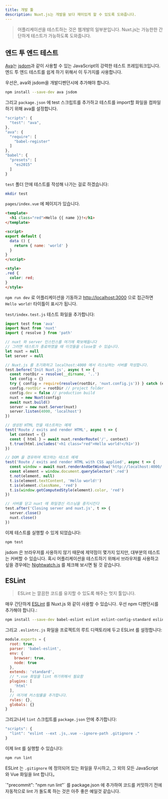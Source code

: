 ```yaml
---
title: 개발 툴
description: Nuxt.js는 개발을 보다 재미있게 할 수 있도록 도와줍니다.
---
```


<!-- title: Development Tools -->
<!-- description: Nuxt.js helps you to make your web development enjoyable. -->

<!-- \> Testing your application is part of the web development. Nuxt.js helps you to make it as easy as possible. -->

> 어플리케이션을 테스트하는 것은 웹개발의 일부분입니다. Nuxt.js는 가능한한 간단하게 테스트가 가능하도록 도와줍니다.

<!-- ## End-to-End Testing -->

## 엔드 투 엔드 테스트

<!-- [Ava](https://github.com/avajs/ava) is a powerful JavaScript testing framework, mixed with [jsdom](https://github.com/tmpvar/jsdom), we can use them to do end-to-end testing easily. -->

[Ava](https://github.com/avajs/ava)는 [jsdom](https://github.com/tmpvar/jsdom)과 같이 사용할 수 있는 JavaScript의 강력한 테스트 프레임워크입니다. 엔드 투 엔드 테스트를 쉽게 하기 위해서 이 두가지를 사용합니다.

<!-- First, we need to add ava and jsdom as development dependencies: -->

우선은, ava와 jsdom을 개발디펜던시에 추가해야 합니다.

```bash
npm install --save-dev ava jsdom
```

<!-- And add a test script to our `package.json` and configure ava to compile files that we import into our tests. -->

그리고 `package.json` 에 test 스크립트를 추가하고 테스트를 import할 화일을 컴파일 하기 위해 ava를 설정합니다.

```javascript
"scripts": {
  "test": "ava",
},
"ava": {
  "require": [
    "babel-register"
  ]
},
"babel": {
  "presets": [
    "es2015"
  ]
}
```

<!-- We are going to write our tests in the `test` folder: -->

`test` 폴더 안에 테스트를 작성해 나가는 걸로 하겠습니다: 

```bash
mkdir test
```

<!-- Let's says we have a page in `pages/index.vue`: -->

`pages/index.vue` 에 페이지가 있습니다. 

```html
<template>
  <h1 class="red">Hello {{ name }}!</h1>
</template>

<script>
export default {
  data () {
    return { name: 'world' }
  }
}
</script>

<style>
.red {
  color: red;
}
</style>
```

<!-- When we launch our app with `npm run dev` and open [http://localhost:3000](http://localhost:3000), we can see our red `Hello world!` title. -->

`npm run dev` 로 어플리케이션을 기동하고 [http://localhost:3000](http://localhost:3000) 으로 접근하면 `Hello world!` 타이틀이 표시가 됩니다.

<!-- We add our test file `test/index.test.js`: -->

`test/index.test.js` 테스트 화일을 추가합니다:

<!-- ```js -->
<!-- import test from 'ava' -->
<!-- import Nuxt from 'nuxt' -->
<!-- import { resolve } from 'path' -->

<!-- // We keep the nuxt and server instance -->
<!-- // So we can close them at the end of the test -->
<!-- let nuxt = null -->
<!-- let server = null -->

<!-- // Init Nuxt.js and create a server listening on localhost:4000 -->
<!-- test.before('Init Nuxt.js', async t => { -->
<!--   const rootDir = resolve(__dirname, '..') -->
<!--   let config = {} -->
<!--   try { config = require(resolve(rootDir, 'nuxt.config.js')) } catch (e) {} -->
<!--   config.rootDir = rootDir // project folder -->
<!--   config.dev = false // production build -->
<!--   nuxt = new Nuxt(config) -->
<!--   await nuxt.build() -->
<!--   server = new nuxt.Server(nuxt) -->
<!--   server.listen(4000, 'localhost') -->
<!-- }) -->

<!-- // Example of testing only generated html -->
<!-- test('Route / exits and render HTML', async t => { -->
<!--   let context = {} -->
<!--   const { html } = await nuxt.renderRoute('/', context) -->
<!--   t.true(html.includes('<h1 class="red">Hello world!</h1>')) -->
<!-- }) -->

<!-- // Example of testing via dom checking -->
<!-- test('Route / exits and render HTML with CSS applied', async t => { -->
<!--   const window = await nuxt.renderAndGetWindow('http://localhost:4000/') -->
<!--   const element = window.document.querySelector('.red') -->
<!--   t.not(element, null) -->
<!--   t.is(element.textContent, 'Hello world!') -->
<!--   t.is(element.className, 'red') -->
<!--   t.is(window.getComputedStyle(element).color, 'red') -->
<!-- }) -->

<!-- // Close server and ask nuxt to stop listening to file changes -->
<!-- test.after('Closing server and nuxt.js', t => { -->
<!--   server.close() -->
<!--   nuxt.close() -->
<!-- }) -->
<!-- ``` -->

```js
import test from 'ava'
import Nuxt from 'nuxt'
import { resolve } from 'path'

// nuxt 와 server 인스턴스를 여기에 확보해둡니다
// 그러면 테스트가 종료하였을 때 이것들을 close할 수 있습니다.
let nuxt = null
let server = null

// Nuxt.js 를 초기화하고 localhost:4000 에서 리스닝하는 서버를 작성합니다.
test.before('Init Nuxt.js', async t => {
  const rootDir = resolve(__dirname, '..')
  let config = {}
  try { config = require(resolve(rootDir, 'nuxt.config.js')) } catch (e) {}
  config.rootDir = rootDir // project folder
  config.dev = false // production build
  nuxt = new Nuxt(config)
  await nuxt.build()
  server = new nuxt.Server(nuxt)
  server.listen(4000, 'localhost')
})

// 생성된 HTML 만을 테스트하는 예제
test('Route / exits and render HTML', async t => {
  let context = {}
  const { html } = await nuxt.renderRoute('/', context)
  t.true(html.includes('<h1 class="red">Hello world!</h1>'))
})

// DOM 을 경유하여 체크하는 테스트 예제
test('Route / exits and render HTML with CSS applied', async t => {
  const window = await nuxt.renderAndGetWindow('http://localhost:4000/')
  const element = window.document.querySelector('.red')
  t.not(element, null)
  t.is(element.textContent, 'Hello world!')
  t.is(element.className, 'red')
  t.is(window.getComputedStyle(element).color, 'red')
})

// 서버를 닫고 nuxt 에 화일갱신 리스닝을 중지시킨다
test.after('Closing server and nuxt.js', t => {
  server.close()
  nuxt.close()
})
```

<!-- We can now launch our tests: -->

이제 테스트를 실행할 수 있게 되었습니다:

```bash
npm test
```

<!-- jsdom has some limitations because it does not use a browser. However, it will cover most of our tests. If you want to use a browser to test your application, you might want to check out [Nightwatch.js](http://nightwatchjs.org). -->

jsdom 은 브라우저를 사용하지 않기 때문에 제약점이 몇가지 있지만, 대부분의 테스트는 커버할 수 있습니다. 혹시 어플리케이션을 테스트하기 위해서 브라우저를 사용하고 싶을 경우에는 [Nightwatch.js](http://nightwatchjs.org) 를 체크해 보시면 될 것 같습니다.

## ESLint

<!-- \> ESLint is a great tool to keep your code clean -->

> ESLint 는 깔끔한 코드를 유지할 수 있도록 해주는 멋지 툴입니다.

<!-- You can add [ESLint](http://eslint.org) pretty easily with nuxt.js, first, you need to add the npm dependencies: -->

매우 간단하게 [ESLint](http://eslint.org) 를 Nuxt.js 와 같이 사용할 수 있습니다. 우선 npm 디펜던시를 추가해야 합니다.:

```bash
npm install --save-dev babel-eslint eslint eslint-config-standard eslint-plugin-html eslint-plugin-promise eslint-plugin-standard
```

<!-- Then, you can configure ESLint via a `.eslintrc.js` file in your root project directory: -->

그리고 `.eslintrc.js` 화일을 프로젝트의 루트 디렉토리에 두고 ESLint 를 설정합니다:

<!-- ```js -->
<!-- module.exports = { -->
<!--   root: true, -->
<!--   parser: 'babel-eslint', -->
<!--   env: { -->
<!--     browser: true, -->
<!--     node: true -->
<!--   }, -->
<!--   extends: 'standard', -->
<!--   // required to lint *.vue files -->
<!--   plugins: [ -->
<!--     'html' -->
<!--   ], -->
<!--   // add your custom rules here -->
<!--   rules: {}, -->
<!--   globals: {} -->
<!-- } -->
<!-- ``` -->

```js
module.exports = {
  root: true,
  parser: 'babel-eslint',
  env: {
    browser: true,
    node: true
  },
  extends: 'standard',
  // *.vue 화일을 lint 하기위해서 필요함
  plugins: [
    'html'
  ],
  // 여기에 커스텀룰을 추가합니다.
  rules: {},
  globals: {}
}
```

<!-- Then, you can add a `lint` script in your `package.json`: -->

그리고나서 `lint` 스크립트를 `package.json` 안에 추가합니다:

```js
"scripts": {
  "lint": "eslint --ext .js,.vue --ignore-path .gitignore ."
}
```

<!-- You can now launch: -->

이제 lint 를 실행할 수 있습니다:

```bash
npm run lint
```

<!-- ESLint will lint every of your JavaScript and Vue files while ignoring your ignored files defined in your `.gitignore`. -->

ESLint 는 `.gitignore` 에 정의되어 있는 화일을 무시하고, 그 외의 모든 JavaScript 와 Vue 화일을 lint 합니다。

<!-- <p class="Alert Alert--info">One best practice is to add also `"precommit": "npm run lint"` in your package.json to lint your code automatically before commiting your code.</p> -->

<p class="Alert Alert--info">`"precommit": "npm run lint"` 를 package.json 에 추가하여 코드를 커밋하기 전에 자동적으로 lint 가 돌도록 하는 것은 아주 좋은 예일것 같습니다.</p>
